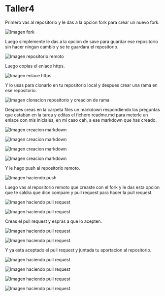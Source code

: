 # Taller4

  Primero vas al repositorio y le das a la opcion fork para crear un nuevo fork.

![Imagen fork](/img/23.png)

  Luego simplemente le das a la opcion de save para guardar ese repositorio sin hacer ningun cambio y se te guardara el repositorio.
 
![Imagen repositorio remoto](/img/24.png)

  Luego copias el enlace https.

![Imagen enlace https](/img/15.png)

  Y lo usas para clonarlo en tu repositorio local y despues crear una rama en ese repositorio.

![Imagen clonacion repositorio y creacion de rama](/img/16.png)

  Despues creas en la carpeta files un markdown respondiendo las preguntas que estaban en la tarea y editas el fichero readme.md para meterle un enlace con mis iniciales, en mi caso cah, a ese markdown que has creado.

![Imagen creacion markdown](/img/17.png)

![Imagen creacion markdown](/img/19.png)

![Imagen creacion markdown](/img/25.png)

![Imagen creacion markdown](/img/26.png)

  Y le hago push al repositorio remoto.

![Imagen haciendo push](/img/18.png)

  Luego vas al repositorio remoto que creaste con el fork y le das esta opcion que te saldra que dice compare y pull request para hacer la pull request.

![Imagen haciendo pull request](/img/14.png)

![Imagen haciendo pull request](/img/20.png)

  Creas el pull request y espras a que lo acepten.

![Imagen haciendo pull request](/img/21.png)

![Imagen haciendo pull request](/img/22.png)

  Y ya esta aceptado el pull request y juntada tu aportacion al repositorio.

![Imagen haciendo pull request](/img/27.png)

![Imagen haciendo pull request](/img/30.png)

![Imagen haciendo pull request](/img/28.png)

![Imagen haciendo pull request](/img/29.png)

